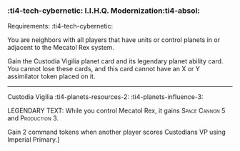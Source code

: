 ### :ti4-tech-cybernetic: **I.I.H.Q. Modernization**:ti4-absol:

Requirements: :ti4-tech-cybernetic:

You are neighbors with all players that have units or control planets in or adjacent to the Mecatol Rex system.

Gain the Custodia Vigilia planet card and its legendary planet ability card.
You cannot lose these cards, and this card cannot have an X or Y assimilator token placed on it.

---

Custodia Vigilia :ti4-planets-resources-2: :ti4-planets-influence-3:

LEGENDARY TEXT: While you control Mecatol Rex, it gains <span style="font-variant:small-caps;">Space Cannon</span> 5 and <span style="font-variant:small-caps;">Production</span> 3.

Gain 2 command tokens when another player scores Custodians VP using Imperial Primary.]
